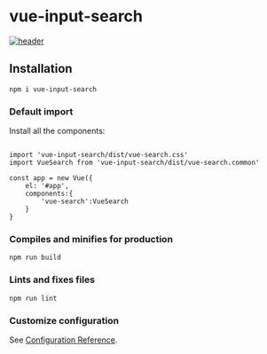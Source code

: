 # vue-input-search

[![header](vue-input-search.git)](https://github.com/teclaelvis01/vue-search)

## Installation
```
npm i vue-input-search
```

### Default import
Install all the components:
```

import 'vue-input-search/dist/vue-search.css'
import VueSearch from 'vue-input-search/dist/vue-search.common'

const app = new Vue({
    el: '#app',
    components:{
        'vue-search':VueSearch
    }
}
```

### Compiles and minifies for production
```
npm run build
```

### Lints and fixes files
```
npm run lint
```

### Customize configuration
See [Configuration Reference](https://cli.vuejs.org/config/).
